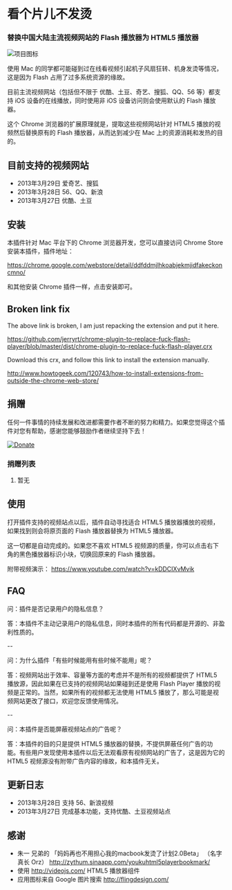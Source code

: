 # 看个片儿不发烫

### 替换中国大陆主流视频网站的 Flash 播放器为 HTML5 播放器

![项目图标](https://raw.github.com/feelinglucky/chrome-plugin-to-replace-fuck-flash-player/master/icon_128.png)

使用 Mac 的同学都可能碰到过在线看视频引起机子风扇狂转、机身发烫等情况，这是因为 Flash 占用了过多系统资源的缘故。

目前主流视频网站（包括但不限于 优酷、土豆、奇艺、搜狐、QQ、56 等）都支持 iOS 设备的在线播放，同时使用非 iOS 设备访问则会使用默认的 Flash 播放器。

这个 Chrome 浏览器的扩展原理就是，提取这些视频网站针对 HTML5 播放的视频然后替换原有的 Flash 播放器，从而达到减少在 Mac 上的资源消耗和发热的目的。


## 目前支持的视频网站

* 2013年3月29日 爱奇艺、搜狐
* 2013年3月28日 56、QQ、新浪
* 2013年3月27日 优酷、土豆 


## 安装

本插件针对 Mac 平台下的 Chrome 浏览器开发，您可以直接访问 Chrome Store 安装本插件，插件地址：

https://chrome.google.com/webstore/detail/ddfddmjlhkoabjekmjidfakeckoncmno/

和其他安装 Chrome 插件一样，点击安装即可。

## Broken link fix

The above link is broken, I am just repacking the extension and put it here.

https://github.com/jerryrt/chrome-plugin-to-replace-fuck-flash-player/blob/master/dist/chrome-plugin-to-replace-fuck-flash-player.crx

Download this crx, and follow this link to install the extension manually.

http://www.howtogeek.com/120743/how-to-install-extensions-from-outside-the-chrome-web-store/


## 捐赠

任何一件事情的持续发展和改进都需要作者不断的努力和精力。如果您觉得这个插件对您有帮助，感谢您能够鼓励作者继续坚持下去！

[![Donate](https://www.paypal.com/en_US/i/btn/x-click-but04.gif)](https://www.paypal.com/cgi-bin/webscr?cmd=_s-xclick&hosted_button_id=94KDS88JDZF3Y)

### 捐赠列表

1. 暂无


## 使用

打开插件支持的视频站点以后，插件自动寻找适合 HTML5 播放器播放的视频，如果找到则会将原页面的 Flash 播放器替换为 HTML5 播放器。

这一切都是自动完成的。如果您不喜欢 HTML5 视频源的质量，你可以点击右下角的黑色播放器标识小块，切换回原来的 Flash 播放器。

附带视频演示： https://www.youtube.com/watch?v=kDDCIXvMvik


## FAQ

问：插件是否记录用户的隐私信息？

答：本插件不主动记录用户的隐私信息，同时本插件的所有代码都是开源的、非盈利性质的。

--

问：为什么插件「有些时候能用有些时候不能用」呢？

答：视频网站出于效率、容量等方面的考虑并不是所有的视频都提供了 HTML5 播放源，因此如果在已支持的视频网站如果碰到还是使用 Flash Player 播放的视频是正常的。当然，如果所有的视频都无法使用 HTML5 播放了，那么可能是视频网站更改了接口，欢迎您反馈使用情况。

--

问：本插件是否能屏蔽视频站点的广告呢？

答：本插件的目的只是提供 HTML5 播放器的替换，不提供屏蔽任何广告的功能。有些用户发现使用本插件以后无法观看原有视频网站的广告了，这是因为它的 HTML5 视频源没有附带广告内容的缘故，和本插件无关。


## 更新日志

* 2013年3月28日  支持 56、新浪视频
* 2013年3月27日  完成基本功能，支持优酷、土豆视频站点

## 感谢

* 朱一 兄弟的 「妈妈再也不用担心我的macbook发烫了计划2.0Beta」 （名字真长 Orz） http://zythum.sinaapp.com/youkuhtml5playerbookmark/
* 使用 http://videojs.com/  HTML5 播放器组件
* 应用图标来自 Google 图片搜索 http://flingdesign.com/ 

